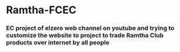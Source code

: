 # Ramtha-FCEC
### EC project of elzero web channel on youtube and trying to customize the website to project to trade Ramtha Club products over internet by all people
